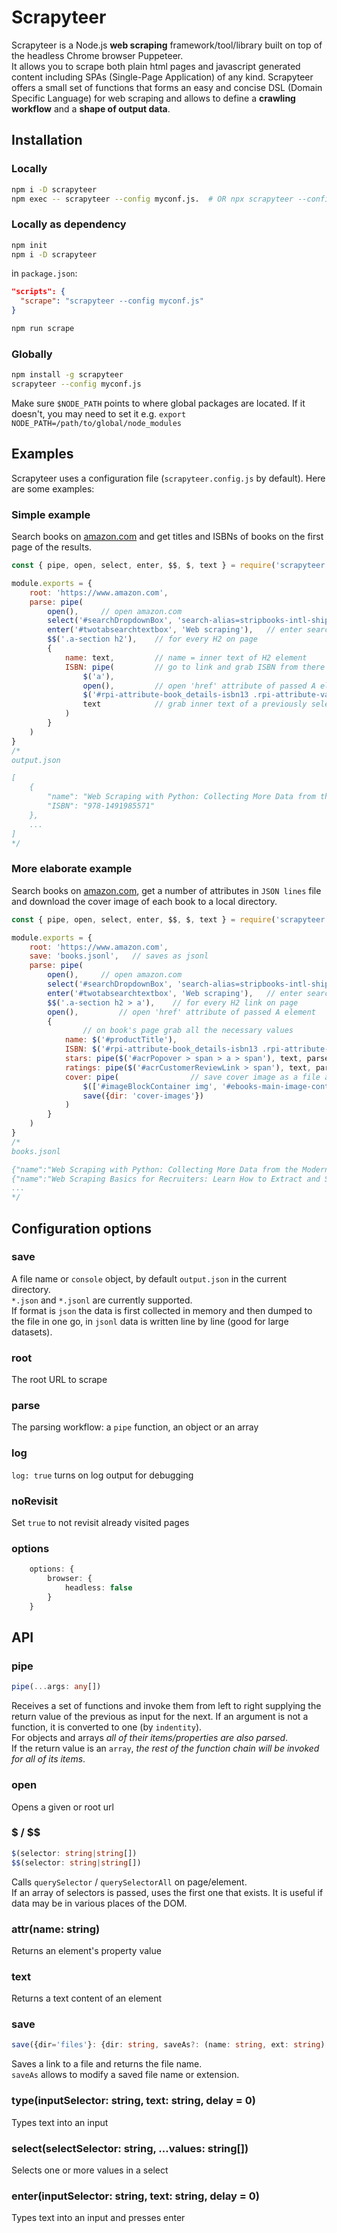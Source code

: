 # Scrapyteer

Scrapyteer is a Node.js **web scraping** framework/tool/library built on top of the headless Chrome browser Puppeteer.        
It allows you to scrape both plain html pages and javascript generated content including SPAs (Single-Page Application) of any kind.
Scrapyteer offers a small set of functions that forms an easy and concise DSL (Domain Specific Language) for web scraping and allows to define a **crawling workflow** and a **shape of output data**. 

## Installation
### Locally 
```sh
npm i -D scrapyteer
npm exec -- scrapyteer --config myconf.js.  # OR npx scrapyteer --config myconf.js
```
### Locally as dependency
```sh
npm init
npm i -D scrapyteer
```
in `package.json`:
```json
"scripts": {
  "scrape": "scrapyteer --config myconf.js"
}
```
```sh
npm run scrape
```

### Globally
```sh
npm install -g scrapyteer
scrapyteer --config myconf.js
```
Make sure `$NODE_PATH` points to where global packages are located. 
If it doesn't, you may need to set it e.g. `export NODE_PATH=/path/to/global/node_modules`

## Examples
Scrapyteer uses a configuration file (`scrapyteer.config.js` by default). 
Here are some examples:

### Simple example
Search books on [amazon.com](https://www.amazon.com) and get titles and ISBNs of books on the first page of the results.

```js
const { pipe, open, select, enter, $$, $, text } = require('scrapyteer');

module.exports = {
    root: 'https://www.amazon.com',
    parse: pipe(
        open(),     // open amazon.com
        select('#searchDropdownBox', 'search-alias=stripbooks-intl-ship'),  // select 'Books' in dropdown
        enter('#twotabsearchtextbox', 'Web scraping'),   // enter search phrase 'Web scraping'
        $$('.a-section h2'),    // for every H2 on page
        {
            name: text,         // name = inner text of H2 element
            ISBN: pipe(         // go to link and grab ISBN from there if present
                $('a'),
                open(),         // open 'href' attribute of passed A element
                $('#rpi-attribute-book_details-isbn13 .rpi-attribute-value span'), 
                text            // grab inner text of a previously selected element
            )
        }
    )
}
/*
output.json

[
    {
        "name": "Web Scraping with Python: Collecting More Data from the Modern Web  ",
        "ISBN": "978-1491985571"
    },
    ...
]
*/
```

### More elaborate example
Search books on [amazon.com](https://www.amazon.com), get a number of attributes in `JSON lines` file and download the cover image of each book to a local directory.
```js
const { pipe, open, select, enter, $$, $, text } = require('scrapyteer');

module.exports = {
    root: 'https://www.amazon.com',
    save: 'books.jsonl',   // saves as jsonl
    parse: pipe(
        open(),     // open amazon.com
        select('#searchDropdownBox', 'search-alias=stripbooks-intl-ship'),  // select 'Books' in dropdown
        enter('#twotabsearchtextbox', 'Web scraping'),   // enter search phrase
        $$('.a-section h2 > a'),    // for every H2 link on page
        open(),         // open 'href' attribute of passed A element
        {
                // on book's page grab all the necessary values
            name: $('#productTitle'),
            ISBN: $('#rpi-attribute-book_details-isbn13 .rpi-attribute-value span'),
            stars: pipe($('#acrPopover > span > a > span'), text, parseFloat),  // number of stars as float
            ratings: pipe($('#acrCustomerReviewLink > span'), text, parseInt),   // convert inner text that looks like 'NNN ratings' into an integer
            cover: pipe(                // save cover image as a file and set cover = file name
                $(['#imageBlockContainer img', '#ebooks-main-image-container img']),     // try several selectors
                save({dir: 'cover-images'})
            )   
        }
    )
}
/*
books.jsonl

{"name":"Web Scraping with Python: Collecting More Data from the Modern Web","ISBN":"978-1491985571","stars":4.6,"ratings":201,"cover":"sitb-sticker-v3-small._CB485933792_.png"}
{"name":"Web Scraping Basics for Recruiters: Learn How to Extract and Scrape Data from the Web","ISBN":null,"stars":4.9,"ratings":15,"cover":"41esb-CVhsL.jpg"}
...
*/
```

## Configuration options

### save 
A file name or `console` object, by default `output.json` in the current directory.     
`*.json` and `*.jsonl` are currently supported.   
If format is `json` the data is first collected in memory and then dumped to the file in one go, in `jsonl` data is written line by line (good for large datasets).

### root
The root URL to scrape

### parse
The parsing workflow: a `pipe` function, an object or an array

### log
`log: true` turns on log output for debugging

### noRevisit
Set `true` to not revisit already visited pages

### options
```typescript
    options: {
        browser: {
            headless: false
        }
    }
```


## API

### pipe
```typescript
pipe(...args: any[])
```
Receives a set of functions and invoke them from left to right supplying the return value of the previous as input for the next. If an argument is not a function, it is converted to one (by `indentity`).    
For objects and arrays _all of their items/properties are also parsed_.    
If the return value is an `array`, _the rest of the function chain will be invoked for all of its items_.

### open
Opens a given or root url

### $ / $$
```typescript
$(selector: string|string[])
$$(selector: string|string[])
```
Calls `querySelector` / `querySelectorAll` on page/element.     
If an array of selectors is passed, uses the first one that exists. It is useful if data may be in various places of the DOM.

### attr(name: string)
Returns an element's property value 

### text
Returns a text content of an element

### save
```typescript
save({dir='files'}: {dir: string, saveAs?: (name: string, ext: string) => string})
```
Saves a link to a file and returns the file name.   
`saveAs` allows to modify a saved file name or extension.

### type(inputSelector: string, text: string, delay = 0)
Types text into an input

### select(selectSelector: string, ...values: string[])
Selects one or more values in a select

### enter(inputSelector: string, text: string, delay = 0)
Types text into an input and presses enter

